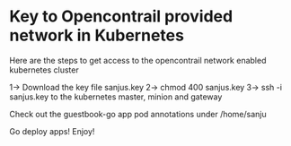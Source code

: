 Key to Opencontrail provided network in Kubernetes
==================================================

Here are the steps to get access to the opencontrail network enabled kubernetes cluster

1-> Download the key file sanjus.key
2-> chmod 400 sanjus.key
3-> ssh -i sanjus.key to the kubernetes master, minion and gateway

Check out the guestbook-go app pod annotations under /home/sanju

Go deploy apps! Enjoy!
